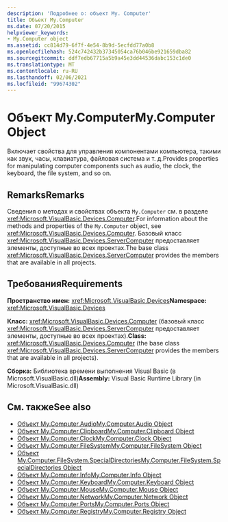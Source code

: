 ```yaml
---
description: 'Подробнее о: объект My. Computer'
title: Объект My.Computer
ms.date: 07/20/2015
helpviewer_keywords:
- My.Computer object
ms.assetid: cc814d79-6f7f-4e54-8b9d-5ecfdd77a0b8
ms.openlocfilehash: 524c742432b37345054ca76b046be921659dba82
ms.sourcegitcommit: ddf7edb67715a5b9a45e3dd44536dabc153c1de0
ms.translationtype: MT
ms.contentlocale: ru-RU
ms.lasthandoff: 02/06/2021
ms.locfileid: "99674302"
---
```

# <a name="mycomputer-object"></a><span data-ttu-id="ef8b3-103">Объект My.Computer</span><span class="sxs-lookup"><span data-stu-id="ef8b3-103">My.Computer Object</span></span>

<span data-ttu-id="ef8b3-104">Включает свойства для управления компонентами компьютера, такими как звук, часы, клавиатура, файловая система и т. д.</span><span class="sxs-lookup"><span data-stu-id="ef8b3-104">Provides properties for manipulating computer components such as audio, the clock, the keyboard, the file system, and so on.</span></span>  
  
## <a name="remarks"></a><span data-ttu-id="ef8b3-105">Remarks</span><span class="sxs-lookup"><span data-stu-id="ef8b3-105">Remarks</span></span>  

 <span data-ttu-id="ef8b3-106">Сведения о методах и свойствах объекта `My.Computer` см. в разделе <xref:Microsoft.VisualBasic.Devices.Computer>.</span><span class="sxs-lookup"><span data-stu-id="ef8b3-106">For information about the methods and properties of the `My.Computer` object, see <xref:Microsoft.VisualBasic.Devices.Computer>.</span></span> <span data-ttu-id="ef8b3-107">Базовый класс <xref:Microsoft.VisualBasic.Devices.ServerComputer> предоставляет элементы, доступные во всех проектах.</span><span class="sxs-lookup"><span data-stu-id="ef8b3-107">The base class <xref:Microsoft.VisualBasic.Devices.ServerComputer> provides the members that are available in all projects.</span></span>  
  
## <a name="requirements"></a><span data-ttu-id="ef8b3-108">Требования</span><span class="sxs-lookup"><span data-stu-id="ef8b3-108">Requirements</span></span>  

 <span data-ttu-id="ef8b3-109">**Пространство имен:** <xref:Microsoft.VisualBasic.Devices></span><span class="sxs-lookup"><span data-stu-id="ef8b3-109">**Namespace:** <xref:Microsoft.VisualBasic.Devices></span></span>  
  
 <span data-ttu-id="ef8b3-110">**Класс:** <xref:Microsoft.VisualBasic.Devices.Computer> (базовый класс <xref:Microsoft.VisualBasic.Devices.ServerComputer> предоставляет элементы, доступные во всех проектах).</span><span class="sxs-lookup"><span data-stu-id="ef8b3-110">**Class:** <xref:Microsoft.VisualBasic.Devices.Computer> (the base class <xref:Microsoft.VisualBasic.Devices.ServerComputer> provides the members that are available in all projects).</span></span>  
  
 <span data-ttu-id="ef8b3-111">**Сборка:** Библиотека времени выполнения Visual Basic (в Microsoft.VisualBasic.dll)</span><span class="sxs-lookup"><span data-stu-id="ef8b3-111">**Assembly:** Visual Basic Runtime Library (in Microsoft.VisualBasic.dll)</span></span>  
  
## <a name="see-also"></a><span data-ttu-id="ef8b3-112">См. также</span><span class="sxs-lookup"><span data-stu-id="ef8b3-112">See also</span></span>

- [<span data-ttu-id="ef8b3-113">Объект My.Computer.Audio</span><span class="sxs-lookup"><span data-stu-id="ef8b3-113">My.Computer.Audio Object</span></span>](my-computer-audio-object.md)
- [<span data-ttu-id="ef8b3-114">Объект My.Computer.Clipboard</span><span class="sxs-lookup"><span data-stu-id="ef8b3-114">My.Computer.Clipboard Object</span></span>](my-computer-clipboard-object.md)
- [<span data-ttu-id="ef8b3-115">Объект My.Computer.Clock</span><span class="sxs-lookup"><span data-stu-id="ef8b3-115">My.Computer.Clock Object</span></span>](my-computer-clock-object.md)
- [<span data-ttu-id="ef8b3-116">Объект My.Computer.FileSystem</span><span class="sxs-lookup"><span data-stu-id="ef8b3-116">My.Computer.FileSystem Object</span></span>](my-computer-filesystem-object.md)
- [<span data-ttu-id="ef8b3-117">Объект My.Computer.FileSystem.SpecialDirectories</span><span class="sxs-lookup"><span data-stu-id="ef8b3-117">My.Computer.FileSystem.SpecialDirectories Object</span></span>](my-computer-filesystem-specialdirectories-object.md)
- [<span data-ttu-id="ef8b3-118">Объект My.Computer.Info</span><span class="sxs-lookup"><span data-stu-id="ef8b3-118">My.Computer.Info Object</span></span>](my-computer-info-object.md)
- [<span data-ttu-id="ef8b3-119">Объект My.Computer.Keyboard</span><span class="sxs-lookup"><span data-stu-id="ef8b3-119">My.Computer.Keyboard Object</span></span>](my-computer-keyboard-object.md)
- [<span data-ttu-id="ef8b3-120">Объект My.Computer.Mouse</span><span class="sxs-lookup"><span data-stu-id="ef8b3-120">My.Computer.Mouse Object</span></span>](my-computer-mouse-object.md)
- [<span data-ttu-id="ef8b3-121">Объект My.Computer.Network</span><span class="sxs-lookup"><span data-stu-id="ef8b3-121">My.Computer.Network Object</span></span>](my-computer-network-object.md)
- [<span data-ttu-id="ef8b3-122">Объект My.Computer.Ports</span><span class="sxs-lookup"><span data-stu-id="ef8b3-122">My.Computer.Ports Object</span></span>](my-computer-ports-object.md)
- [<span data-ttu-id="ef8b3-123">Объект My.Computer.Registry</span><span class="sxs-lookup"><span data-stu-id="ef8b3-123">My.Computer.Registry Object</span></span>](my-computer-registry-object.md)
